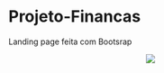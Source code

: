 # Projeto-Financas
Landing page feita com Bootsrap


<div align="center">
<img src="https://user-images.githubusercontent.com/84679494/191998055-b7690076-8b06-4a61-adaf-484b4f095e02.jpeg">
</div>
